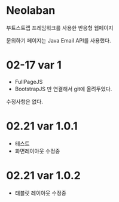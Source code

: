 # Neolaban

부트스트랩 프레임워크를 사용한 반응형 웹페이지

문의하기 페이지는
Java Email API를 사용했다.

# 02-17 var 1
  - FullPageJS
  - BootstrapJS
만 연결해서 git에 올려두었다.

수정사항은 없다.

# 02.21 var 1.0.1
 - 테스트
 - 화면레이아웃 수정중

 # 02.21 var 1.0.2
 - 태블릿 레이아웃 수정중